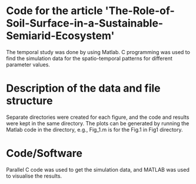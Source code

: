 # Code for the article 'The-Role-of-Soil-Surface-in-a-Sustainable-Semiarid-Ecosystem'
The temporal study was done by using Matlab. C programming was used to find the simulation data for the spatio-temporal patterns for different parameter values.

# Description of the data and file structure
Separate directories were created for each figure, and the code and results were kept in the same directory. The plots can be generated by running the Matlab code in the directory, e.g., Fig_1.m is for the Fig.1 in Fig1 directory.  


# Code/Software
Parallel C code was used to get the simulation data, and MATLAB was used to visualise the results. 
